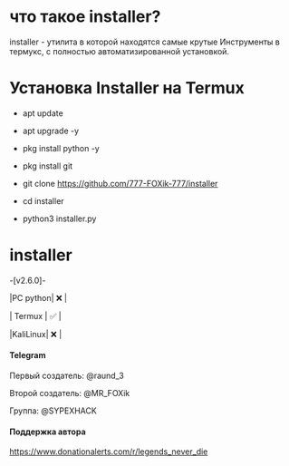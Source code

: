 # что такое installer?
installer - утилита в которой находятся самые крутые
Инструменты в термукс, с полностью автоматизированной установкой.

# Установка Installer на Termux

+ apt update

+ apt upgrade -y

+ pkg install python -y

+ pkg install git

+ git clone https://github.com/777-FOXik-777/installer

+ cd installer

+ python3 installer.py


# installer 
-[v2.6.0]-

|PC python| ❌ |

| Termux | ✅ |

|KaliLinux| ❌ |

#### Telegram
Первый создатель: @raund_3

Второй создатель: @MR_FOXik

Группа: @SYPEXHACK

#### Поддержка автора

https://www.donationalerts.com/r/legends_never_die
